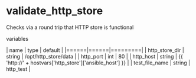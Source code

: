# validate_http_store

Checks via a round trip that HTTP store is functional


variables

| name | type | default |
|======|======|=========|
| http_store_dir | string | /opt/http_store/data |
| http_port | int | 80 |
| http_host | string | {{ 'http://' + hostvars['http_store']['ansible_host'] }} |
| test_file_name | string | http_test |
